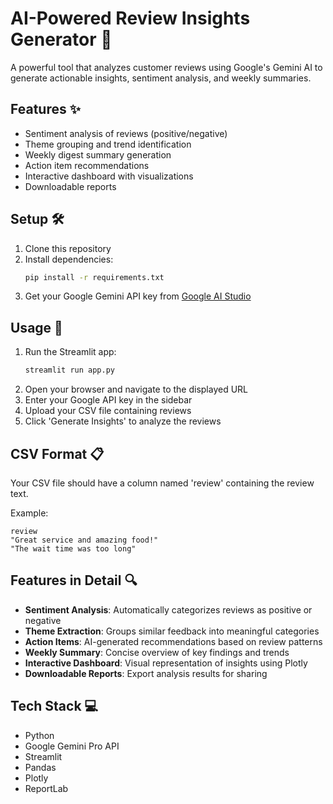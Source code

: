 # AI-Powered Review Insights Generator 🚀

A powerful tool that analyzes customer reviews using Google's Gemini AI to generate actionable insights, sentiment analysis, and weekly summaries.

## Features ✨

- Sentiment analysis of reviews (positive/negative)
- Theme grouping and trend identification
- Weekly digest summary generation
- Action item recommendations
- Interactive dashboard with visualizations
- Downloadable reports

## Setup 🛠️

1. Clone this repository
2. Install dependencies:
   ```bash
   pip install -r requirements.txt
   ```
3. Get your Google Gemini API key from [Google AI Studio](https://makersuite.google.com/app/apikey)

## Usage 📝

1. Run the Streamlit app:
   ```bash
   streamlit run app.py
   ```
2. Open your browser and navigate to the displayed URL
3. Enter your Google API key in the sidebar
4. Upload your CSV file containing reviews
5. Click 'Generate Insights' to analyze the reviews

## CSV Format 📋

Your CSV file should have a column named 'review' containing the review text.

Example:
```csv
review
"Great service and amazing food!"
"The wait time was too long"
```

## Features in Detail 🔍

- **Sentiment Analysis**: Automatically categorizes reviews as positive or negative
- **Theme Extraction**: Groups similar feedback into meaningful categories
- **Action Items**: AI-generated recommendations based on review patterns
- **Weekly Summary**: Concise overview of key findings and trends
- **Interactive Dashboard**: Visual representation of insights using Plotly
- **Downloadable Reports**: Export analysis results for sharing

## Tech Stack 💻

- Python
- Google Gemini Pro API
- Streamlit
- Pandas
- Plotly
- ReportLab